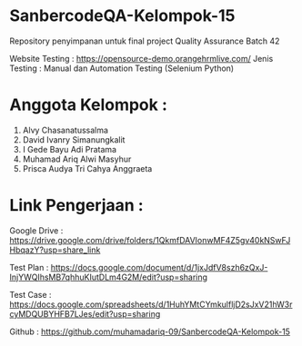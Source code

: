 # SanbercodeQA-Kelompok-15
Repository penyimpanan untuk final project Quality Assurance Batch 42

Website Testing : <https://opensource-demo.orangehrmlive.com/>
Jenis Testing : Manual dan Automation Testing (Selenium Python)

# Anggota Kelompok :

1. Alvy Chasanatussalma
2. David Ivanry Simanungkalit
3. I Gede Bayu Adi Pratama
4. Muhamad Ariq Alwi Masyhur
5. Prisca Audya Tri Cahya Anggraeta


# Link Pengerjaan :

Google Drive : <https://drive.google.com/drive/folders/1QkmfDAVIonwMF4Z5gv40kNSwFJHbqazY?usp=share_link>

Test Plan : <https://docs.google.com/document/d/1jxJdfV8szh6zQxJ-InjYWQIhsMB7qhhuKIutDLm4G2M/edit?usp=sharing>

Test Case : <https://docs.google.com/spreadsheets/d/1HuhYMtCYmkulfljD2sJxV21hW3rcyMDQUBYHFB7LJes/edit?usp=sharing>

Github : <https://github.com/muhamadariq-09/SanbercodeQA-Kelompok-15>

